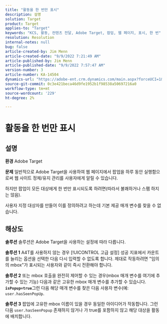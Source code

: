 ```yaml
---
title: "활동을 한 번만 표시"
description: 설명
solution: Target
product: Target
applies-to: "Target"
keywords: "KCS, 활동, 컨텐츠 전달, Adobe Target, 팝업, 웹 페이지, 표시, 한 번"
resolution: Resolution
internal-notes: null
bug: false
article-created-by: Jim Menn
article-created-date: "9/9/2022 7:21:49 AM"
article-published-by: Jim Menn
article-published-date: "9/9/2022 7:57:47 AM"
version-number: 3
article-number: KA-14504
dynamics-url: "https://adobe-ent.crm.dynamics.com/main.aspx?forceUCI=1&pagetype=entityrecord&etn=knowledgearticle&id=da1c420f-1030-ed11-9db1-0022480866ad"
source-git-commit: 0c3e421beca46d9fe1952b1f98538a50697216a0
workflow-type: tm+mt
source-wordcount: '229'
ht-degree: 2%

---
```


# 활동을 한 번만 표시

## 설명


<b>환경</b>
Adobe Target

<b>문제</b>
일반적으로 Adobe Target을 사용하여 웹 페이지에서 팝업을 하루 동안 실행함으로써 웹 사이트 정체/유지 관리를 사용자에게 알릴 수 있습니다.

하지만 팝업이 모든 대상에게 한 번만 표시되도록 하려면(따라서 불쾌하거나 스팸 하지는 않음).

사용자 지정 대상자를 만들어 이를 정의하려고 하는데 기본 제공 매개 변수를 찾을 수 없습니다.


## 해상도


<b>솔루션</b>
솔루션은 Adobe Target을 사용하는 설정에 따라 다릅니다.

<b>솔루션 1</b>
A4T를 사용하지 않는 경우 [!UICONTROL 고급 설정] 성공 지표에서 카운트를 늘리는 옵션을 선택한 다음 다시 입력할 수 없도록 합니다. 제대로 작동하려면 &quot;임의의 mbox&quot;가 표시되는 사용자와 같이 즉시 전환해야 합니다.

<b>솔루션 2</b>
또는 mbox 호출을 완전히 제어할 수 있는 경우(mbox 매개 변수를 여기에 추가할 수 있는 기능) 다음과 같은 고유한 mbox 매개 변수를 추가할 수 있습니다. <b>`isPopup=true`</b>그런 다음 해당 매개 변수를 찾은 다음 사용자 변수(예: `user.hasSeenPopUp`.

<b>솔루션 3</b>
팝업에 고유한 mbox 이름이 있을 경우 동일한 아이디어가 작동합니다.
그런 다음 `user.hasSeenPopup` 존재하지 않거나 가 true를 포함하지 않고 해당 대상을 활동에 배치합니다.
